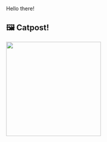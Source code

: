 Hello there!



## 🖼️ Catpost!

<sub>
    <img src="https://cdn2.thecatapi.com/images/d63.jpg" height="256">
</sub>

